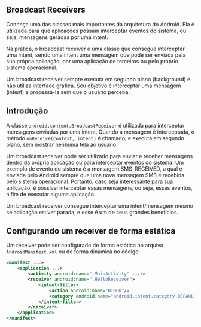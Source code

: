 ## Broadcast Receivers 
Conheça uma das classes mais importantes da arquitetura do Android. Ela é utilizada para que aplicações possam interceptar eventos do sistema, ou seja, mensagens geradas por uma intent. 

Na prática, o broadcast receiver é uma classe que consegue interceptar uma intent, sendo uma intent uma mensagem que pode ser enviada pela sua própria aplicação, por uma aplicação de terceiros ou pelo próprio sistema operacional. 

Um broadcast receiver sempre executa em segundo plano (background) e não utiliza interface gráfica. Seu objetivo é interceptar uma mensagem (intent) e processá-la sem que o usuário perceba. 

## Introdução 
A classe `android.content.BroadcastReceiver` é utilizada para interceptar mensagens enviadas por uma intent. Quando a mensagem é interceptada, o método `onReceive(context, intent)` é chamado, e executa em segundo plano, sem mostrar nenhuma tela ao usuário. 

Um broadcast receiver pode ser utilizado para enviar e receber mensagens dentro da própria aplicação ou para interceptar eventos do sistema. Um exemplo de evento do sistema é a mensagem SMS_RECEIVED, a qual é enviada pelo Android sempre que uma nova mensagem SMS é recebida pelo sistema operacional. Portanto, caso seja interessante para sua aplicação, é possível interceptar essas mensagens, ou seja, esses eventos, a fim de executar alguma aplicação. 

Um broadcast receiver consegue interceptar uma intent/mensagem mesmo se aplicação estiver parada, e esse é um de seus grandes benefícios.

## Configurando um receiver de forma estática
Um receiver pode ser configurado de forma estática no arquivo `AndroidManifest.xml` ou de forma dinâmica no código: 

```xml 
<manifest ...>
	<application ...>
		<activity android:name=".MainActivity" .../>
		<receiver android:name=".HelloReceiver">
			<intent-filter>
				<action android:name="BINGO"/>
				<category android:name="android.intent.category.DEFAULT"/>
			</intent-filter>
		</receiver>
	</application>
</manifest>
```
  
